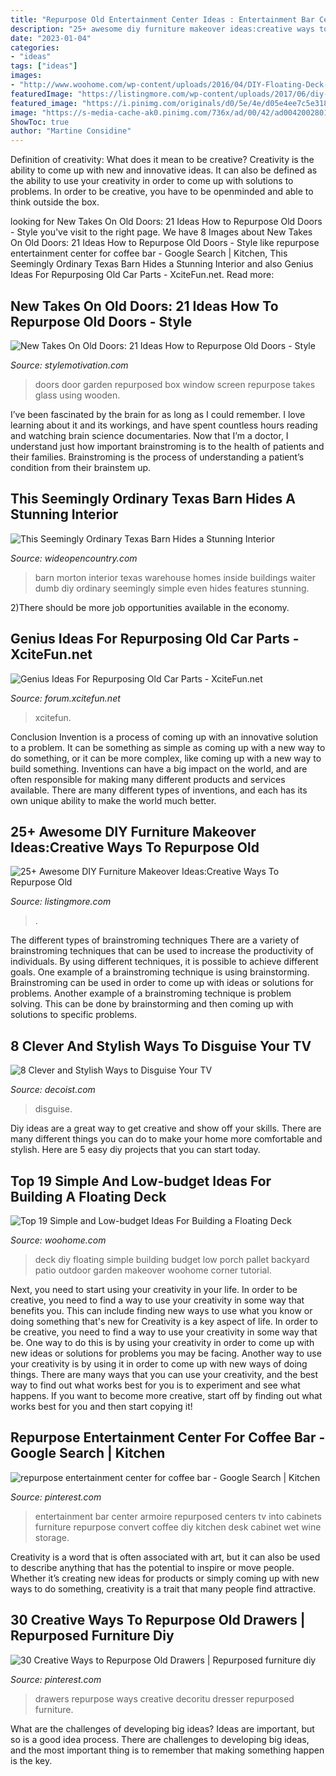 ```yaml
---
title: "Repurpose Old Entertainment Center Ideas : Entertainment Bar Center Armoire Repurposed Centers Tv Into Cabinets Furniture Repurpose Convert Coffee Diy Kitchen Desk Cabinet Wet Wine Storage"
description: "25+ awesome diy furniture makeover ideas:creative ways to repurpose old"
date: "2023-01-04"
categories:
- "ideas"
tags: ["ideas"]
images:
- "http://www.woohome.com/wp-content/uploads/2016/04/DIY-Floating-Deck-Woohome-7.jpg"
featuredImage: "https://listingmore.com/wp-content/uploads/2017/06/diy-furniture-makeovers/18-diy-old-funiture-makeover-ideas-and-tutorials.jpg"
featured_image: "https://i.pinimg.com/originals/d0/5e/4e/d05e4ee7c5e31891ec9c2a4e20e35452.jpg"
image: "https://s-media-cache-ak0.pinimg.com/736x/ad/00/42/ad0042002801c38ea413c83b6ca76b4c.jpg"
ShowToc: true
author: "Martine Considine"
---
```



Definition of creativity: What does it mean to be creative?
Creativity is the ability to come up with new and innovative ideas. It can also be defined as the ability to use your creativity in order to come up with solutions to problems. In order to be creative, you have to be openminded and able to think outside the box.

	

		
looking for New Takes On Old Doors: 21 Ideas How to Repurpose Old Doors - Style you've visit to the right page. We have 8 Images about New Takes On Old Doors: 21 Ideas How to Repurpose Old Doors - Style like repurpose entertainment center for coffee bar - Google Search | Kitchen, This Seemingly Ordinary Texas Barn Hides a Stunning Interior and also Genius Ideas For Repurposing Old Car Parts - XciteFun.net. Read more:
		
    
## New Takes On Old Doors: 21 Ideas How To Repurpose Old Doors - Style

<img loading=lazy src="https://cdn.homebnc.com/homeimg/2017/01/26-repurposed-old-door-ideas-homebnc.jpg" onerror="this.onerror=null;this.src='https://tse1.mm.bing.net/th?id=OIP.LfPP4Fv7V5G-l8FzBVOc2gHaMX&amp;pid=15.1';" alt="New Takes On Old Doors: 21 Ideas How to Repurpose Old Doors - Style">

_Source: stylemotivation.com_

>doors door garden repurposed box window screen repurpose takes glass using wooden. 

	

I’ve been fascinated by the brain for as long as I could remember. I love learning about it and its workings, and have spent countless hours reading and watching brain science documentaries. Now that I’m a doctor, I understand just how important brainstroming is to the health of patients and their families. Brainstroming is the process of understanding a patient’s condition from their brainstem up.

    
## This Seemingly Ordinary Texas Barn Hides A Stunning Interior

<img loading=lazy src="http://cdn0.wideopencountry.com/wp-content/uploads/2015/10/Screen-Shot-2015-10-28-at-10.29.08-AM.png" onerror="this.onerror=null;this.src='https://tse3.mm.bing.net/th?id=OIP._nNnK9qpWPSgf2WTPNgdmQHaE7&amp;pid=15.1';" alt="This Seemingly Ordinary Texas Barn Hides a Stunning Interior">

_Source: wideopencountry.com_

>barn morton interior texas warehouse homes inside buildings waiter dumb diy ordinary seemingly simple even hides features stunning. 

	

2)There should be more job opportunities available in the economy. 

    
## Genius Ideas For Repurposing Old Car Parts - XciteFun.net

<img loading=lazy src="https://img.xcitefun.net/users/2015/07/384522,xcitefun-11781743-767366136751977-182780895566931.jpg" onerror="this.onerror=null;this.src='https://tse1.mm.bing.net/th?id=OIP.r9mmSSt0D6uleaD2iZY9owHaE6&amp;pid=15.1';" alt="Genius Ideas For Repurposing Old Car Parts - XciteFun.net">

_Source: forum.xcitefun.net_

>xcitefun. 

	

Conclusion
Invention is a process of coming up with an innovative solution to a problem. It can be something as simple as coming up with a new way to do something, or it can be more complex, like coming up with a new way to build something. Inventions can have a big impact on the world, and are often responsible for making many different products and services available. There are many different types of inventions, and each has its own unique ability to make the world much better.

    
## 25+ Awesome DIY Furniture Makeover Ideas:Creative Ways To Repurpose Old

<img loading=lazy src="https://listingmore.com/wp-content/uploads/2017/06/diy-furniture-makeovers/18-diy-old-funiture-makeover-ideas-and-tutorials.jpg" onerror="this.onerror=null;this.src='https://tse1.mm.bing.net/th?id=OIP.zxP2OGlqaB57_lRT2MbjywHaV4&amp;pid=15.1';" alt="25+ Awesome DIY Furniture Makeover Ideas:Creative Ways To Repurpose Old">

_Source: listingmore.com_

>. 

	

The different types of brainstroming techniques
There are a variety of brainstroming techniques that can be used to increase the productivity of individuals. By using different techniques, it is possible to achieve different goals. One example of a brainstroming technique is using brainstorming. Brainstroming can be used in order to come up with ideas or solutions for problems. Another example of a brainstroming technique is problem solving. This can be done by brainstorming and then coming up with solutions to specific problems.

    
## 8 Clever And Stylish Ways To Disguise Your TV

<img loading=lazy src="https://cdn.decoist.com/wp-content/uploads/2015/09/Old-School-Map-TV-Concealer.jpg" onerror="this.onerror=null;this.src='https://tse4.mm.bing.net/th?id=OIP.rPnNgA3Q53W9L3SkuHQPzgHaLJ&amp;pid=15.1';" alt="8 Clever and Stylish Ways to Disguise Your TV">

_Source: decoist.com_

>disguise. 

	

Diy ideas are a great way to get creative and show off your skills. There are many different things you can do to make your home more comfortable and stylish. Here are 5 easy diy projects that you can start today.

    
## Top 19 Simple And Low-budget Ideas For Building A Floating Deck

<img loading=lazy src="http://www.woohome.com/wp-content/uploads/2016/04/DIY-Floating-Deck-Woohome-7.jpg" onerror="this.onerror=null;this.src='https://tse1.mm.bing.net/th?id=OIP.UcxVyss2_6qDcS_tTpfBFgHaQD&amp;pid=15.1';" alt="Top 19 Simple and Low-budget Ideas For Building a Floating Deck">

_Source: woohome.com_

>deck diy floating simple building budget low porch pallet backyard patio outdoor garden makeover woohome corner tutorial. 

	

Next, you need to start using your creativity in your life. In order to be creative, you need to find a way to use your creativity in some way that benefits you. This can include finding new ways to use what you know or doing something that's new for
Creativity is a key aspect of life. In order to be creative, you need to find a way to use your creativity in some way that be. One way to do this is by using your creativity in order to come up with new ideas or solutions for problems you may be facing. Another way to use your creativity is by using it in order to come up with new ways of doing things. There are many ways that you can use your creativity, and the best way to find out what works best for you is to experiment and see what happens. If you want to become more creative, start off by finding out what works best for you and then start copying it!

    
## Repurpose Entertainment Center For Coffee Bar - Google Search | Kitchen

<img loading=lazy src="https://s-media-cache-ak0.pinimg.com/736x/ad/00/42/ad0042002801c38ea413c83b6ca76b4c.jpg" onerror="this.onerror=null;this.src='https://tse3.mm.bing.net/th?id=OIP.inm3ZUtL65fRLhGdmQi5rQHaLH&amp;pid=15.1';" alt="repurpose entertainment center for coffee bar - Google Search | Kitchen">

_Source: pinterest.com_

>entertainment bar center armoire repurposed centers tv into cabinets furniture repurpose convert coffee diy kitchen desk cabinet wet wine storage. 

	

Creativity is a word that is often associated with art, but it can also be used to describe anything that has the potential to inspire or move people. Whether it’s creating new ideas for products or simply coming up with new ways to do something, creativity is a trait that many people find attractive.

    
## 30 Creative Ways To Repurpose Old Drawers | Repurposed Furniture Diy

<img loading=lazy src="https://i.pinimg.com/originals/d0/5e/4e/d05e4ee7c5e31891ec9c2a4e20e35452.jpg" onerror="this.onerror=null;this.src='https://tse3.mm.bing.net/th?id=OIP.Ilriw6d6-gzZh_Bg53jL6wHaJ3&amp;pid=15.1';" alt="30 Creative Ways to Repurpose Old Drawers | Repurposed furniture diy">

_Source: pinterest.com_

>drawers repurpose ways creative decoritu dresser repurposed furniture. 

	

What are the challenges of developing big ideas?
Ideas are important, but so is a good idea process. There are challenges to developing big ideas, and the most important thing is to remember that making something happen is the key.

